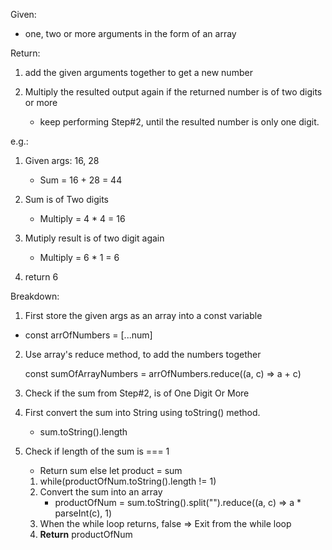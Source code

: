 Given:

- one, two or more arguments in the form of an array

Return:

1. add the given arguments together to get a new number
2. Multiply the resulted output again if the returned number is of two digits or more

   - keep performing Step#2, until the resulted number is only one digit.

e.g.:

1. Given args: 16, 28

   - Sum = 16 + 28 = 44

2. Sum is of Two digits

   - Multiply = 4 \* 4 = 16

3. Mutiply result is of two digit again

   - Multiply = 6 \* 1 = 6

4. return 6

Breakdown:

1. First store the given args as an array into a const variable

- const arrOfNumbers = [...num]

2. Use array's reduce method, to add the numbers together

   const sumOfArrayNumbers = arrOfNumbers.reduce((a, c) => a + c)

3. Check if the sum from Step#2, is of One Digit Or More
4. First convert the sum into String using toString() method.

   - sum.toString().length

5. Check if length of the sum is === 1
   - Return sum
     else
     let product = sum
   1. while(productOfNum.toString().length != 1)
   2. Convert the sum into an array
      - productOfNum = sum.toString().split("").reduce((a, c) => a \* parseInt(c), 1)
   3. When the while loop returns, false => Exit from the while loop
   4. **Return** productOfNum
